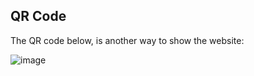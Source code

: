 ## QR Code
The QR code below, is another way to show the website:

![image](https://github.com/MMemon2003/HealthProject2024/assets/146339735/a5fbdcd6-4ad8-4bff-ad4c-c33d167bdc4c)
